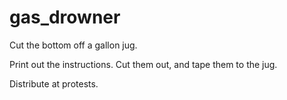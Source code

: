 # gas_drowner

Cut the bottom off a gallon jug.

Print out the instructions. Cut them out, and tape them to the jug.

Distribute at protests.
